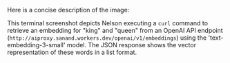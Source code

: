 Here is a concise description of the image:

This terminal screenshot depicts Nelson executing a `curl` command to retrieve an embedding for "king" and "queen" from an OpenAI API endpoint (`http://aiproxy.sanand.workers.dev/openai/v1/embeddings`) using the 'text-embedding-3-small' model. The JSON response shows the vector representation of these words in a list format.